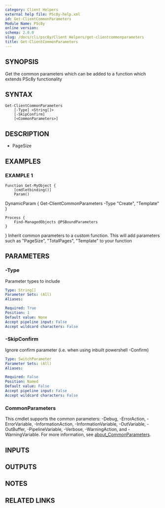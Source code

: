 ```yaml
---
category: Client Helpers
external help file: PSc8y-help.xml
id: Get-ClientCommonParameters
Module Name: PSc8y
online version:
schema: 2.0.0
slug: /docs/cli/psc8y/Client Helpers/get-clientcommonparameters
title: Get-ClientCommonParameters
---
```




## SYNOPSIS
Get the common parameters which can be added to a function which extends PSc8y functionality

## SYNTAX

```
Get-ClientCommonParameters
	[-Type] <String[]>
	[-SkipConfirm]
	[<CommonParameters>]
```

## DESCRIPTION
* PageSize

## EXAMPLES

### EXAMPLE 1
```
Function Get-MyObject {
    [cmdletbinding()]
    Param()
```

DynamicParam {
        Get-ClientCommonParameters -Type "Create", "Template"
    }

    Process {
        Find-ManagedObjects @PSBoundParameters
    }
}
Inherit common parameters to a custom function.
This will add parameters such as "PageSize", "TotalPages", "Template" to your function

## PARAMETERS

### -Type
Parameter types to include

```yaml
Type: String[]
Parameter Sets: (All)
Aliases:

Required: True
Position: 1
Default value: None
Accept pipeline input: False
Accept wildcard characters: False
```

### -SkipConfirm
Ignore confirm parameter (i.e.
when using inbuilt powershell -Confirm)

```yaml
Type: SwitchParameter
Parameter Sets: (All)
Aliases:

Required: False
Position: Named
Default value: False
Accept pipeline input: False
Accept wildcard characters: False
```

### CommonParameters
This cmdlet supports the common parameters: -Debug, -ErrorAction, -ErrorVariable, -InformationAction, -InformationVariable, -OutVariable, -OutBuffer, -PipelineVariable, -Verbose, -WarningAction, and -WarningVariable. For more information, see [about_CommonParameters](http://go.microsoft.com/fwlink/?LinkID=113216).

## INPUTS

## OUTPUTS

## NOTES

## RELATED LINKS
